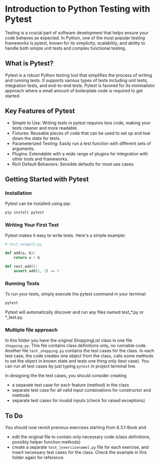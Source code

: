 # Introduction to Python Testing with Pytest
Testing is a crucial part of software development that helps ensure your code behaves as expected. In Python, one of the most popular testing frameworks is pytest, known for its simplicity, scalability, and ability to handle both simple unit tests and complex functional testing.

## What is Pytest?
Pytest is a robust Python testing tool that simplifies the process of writing and running tests. It supports various types of tests including unit tests, integration tests, and end-to-end tests. Pytest is favored for its minimalistic approach where a small amount of boilerplate code is required to get started.

## Key Features of Pytest
- Simple to Use: Writing tests in pytest requires less code, making your tests cleaner and more readable.
- Fixtures: Reusable pieces of code that can be used to set up and tear down the state for tests.
- Parameterized Testing: Easily run a test function with different sets of arguments.
- Plugins: Extendable with a wide range of plugins for integration with other tools and frameworks.
- Rich Default Behaviors: Sensible defaults for most use cases.

## Getting Started with Pytest

### Installation
Pytest can be installed using pip:

```bash
pip install pytest
```

### Writing Your First Test
Pytest makes it easy to write tests. Here's a simple example:

```python
# test_example.py

def add(a, b):
    return a + b

def test_add():
    assert add(2, 3) == 5
```

### Running Tests
To run your tests, simply execute the pytest command in your terminal:

```bash
pytest
```
Pytest will automatically discover and run any files named test_*.py or *_test.py.

### Multiple file approach
In this folder you have the original ShoppingList class in one file `shopping.py`. This file contains class definitions only, no runnable code.   
Another file `test_shopping.py` contains the test cases for the class. In each test case, the code creates one object from the class, calls some methods to set the object in known state and tests one thing only (test case). You can run all test cases by just typing `pytest` in project terminal line.  

In designing the the test cases, you should consider creating
- a separate test case for each feature (method) in the class
- separate test case for all valid input combinations for constructor and methods
- separate test cases for invalid inputs (check for raised exceptions)

## To Do

You should now revisit previous exercises starting from 8.3.1-Book and 
- edit the original file to contain only necessary code (class definitions, possibly helper function methods)
- create a separate `test_[exercisename].py` file for each exercise, and insert necessary test cases for the class. Check the example in this folder again for reference.



